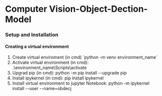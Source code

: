 # Computer Vision-Object-Dection-Model
### Setup and Installation
#### Creating a virtual environment
1. Create virtual enviroment (in cmd)
   ´python -m venv environment_name´
3. Activate virtual environment (in cmd): .\environment_name\Scripts\activate  
4. Upgrad pip (in cmd): python -m pip install --upgrade pip
5. Install ipykernel (in cmd): pip install ipykernel
6. Install virtual environment to jupyter Notebook: python -m ipykernel install --user --name=obdecj
